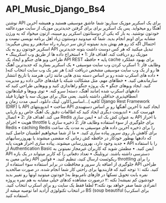 # API_Music_Django_Bs4

نوشتن API برای یک اسکرپر موزیک
سناریو:
شما عاشق موسیقی هستید و همیشه آخرین آهنگا رو میخواید. پس یک اسکرپر برای برای گرفتن جدیدترین موزیک از
سایت موردعالقه خودتون نوشتید. یه بار که یکی از دوستانتون اسکرپر رو میبینه، ازتون میخواد که یه ورژن مشابه برای اونم
انجام بدید. شما که میدونید دوستتون زیاد اهل برنامه نویسی نیست و احتماال اگه کد رو هم بهش بدید نمیتونه ازش سر دربیاره
راه سادهتر رو پیش میگیرید: اسکرپر خودتون رو به یک API تبدیل میکنید که هر کس دوست داشت بتونه جدیدترین موزیک رو
دریافت کنه.
اهداف فاز :1
• استخراج داده ها از طریق وب اسکرپینگ
• طراحی ویو های جنگو و ایجاد یک API REST پایه
• حافظه cache برای بهبود عملکرد
وظایف فاز :1
اسکرپ کردن وب سایت موسیقی
• یک اسکرپر بسازید که جدیدترین آهنگ ها رو از یک وب سایت موسیقی مشخص دریافت کند.) هر نفر یک وب سایت
انتخاب کنه(
• داده های اسکرپ شده رو بر اساس دسته بندی هایی مانند ژانر، هنرمند یا تاریخ انتشار سازماندهی کنید.
• خطاهای مهم، مثل مشکالت شبکه یا فیلدهای خالی داده رو مدیریت کنید.
ایجاد ویوهای جنگو
• یک پروژه جنگو راهاندازی کنید و ویوهایی طراحی کنید که دادههای اسکرپ شده )مانند آهنگ، دسته( سرو کنه.
• توی ویوها و فیلدهاتون انعطافپذیری حداقلی داشته باشید. یعنی مثال برای موزیک سه یا چهارتا فیلد اساسی)کاور،
لینک دانلود، اسم، مدت زمان و...( کافیه
Django Rest Framework (DRF) با API ساخت
• اندپوینتهای API ایجاد کنید تا آخرین آهنگها رو بر اساس دستهبندی فهرست کند.
• اندپوینت دیگری ایجاد کنید که اطالعات دقیق یک آهنگ خاص رو بازیابی می کند.
اهداف فاز :2
• اتصال Redis به عنوان کش بک اند
• ایمن سازی API با احراز هویت
• اجرای throttle برای جلوگیری از سوء استفاده
وظایف فاز :2
ذخیره سازی با Redis
• caching Redis را برای ذخیره آخرین داده های موسیقی به مدت یک ساعت برای کاهش بار روی سرور پیاده
سازی کنید.
• ما از شما میخواهیم اطمینان حاصل کنید که دادهها بهطور خودکار در حافظه کش زمانی که منقضی میشوند
یا بهروزرسانیهای جدید وجود دارد، بهروزرسانی میشوند.
پیاده سازی احراز هویت پایه
• API را با استفاده از Authentication Basic ایمن کنید.
• مطمئن شوید که کاربران غیرمجاز نمیتونن به API دسترسی داشته باشند.
 تروتلینگ
• تعداد دفعاتی را که کاربر میتواند در یک بازه زمانی معین به API ریکوئست ارسال کنید، تنظیم کنید.
• قوانین throttling را برای جلوگیری از اضافه بار سرور و محافظت در برابر استفاده سوء استفاده از API طراحی
کنید.
نکته :۱ توجه کنید که فازبندیها برای راحتی کار شما انجام شده. در صورت صالحدید خودتون میتونید اونها رو تغییر
بدید )نمره بابت تحویل تسکها در فازهای نامربوط به خودشون کم نمیشه(
نکته :۲ درصورت مشاهده کدهای خیلی مشابه به هم نمره پروژه انفرادی شما صفر خواهد بود
نکته:۳ لطفا فقط یک سایت رو برای اسکرپ انتخاب کنید. در انتخاب تکنولوژی آزادید اما توصیه میشه از BS
(soup beautiful (برای اسکرپ استفاده کنید.
